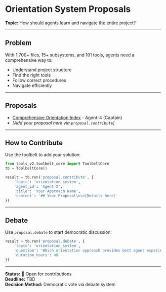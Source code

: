 # Orientation System Proposals

**Topic:** How should agents learn and navigate the entire project?

---

## Problem

With 1,700+ files, 15+ subsystems, and 101 tools, agents need a comprehensive way to:
- Understand project structure
- Find the right tools
- Follow correct procedures
- Navigate efficiently

---

## Proposals

- [Comprehensive Orientation Index](Agent-4_comprehensive_orientation_index.md) - Agent-4 (Captain)
- *[Add your proposal here via `proposal.contribute`]*

---

## How to Contribute

Use the toolbelt to add your solution:

```python
from tools_v2.toolbelt_core import ToolbeltCore
tb = ToolbeltCore()

result = tb.run('proposal.contribute', {
    'topic': 'orientation_system',
    'agent_id': 'Agent-X',
    'title': 'Your Approach Name',
    'content': '## Your Proposal\n\n[Details here]'
})
```

---

## Debate

Use `proposal.debate` to start democratic discussion:

```python
result = tb.run('proposal.debate', {
    'topic': 'orientation_system',
    'question': 'Which orientation approach provides best agent experience?',
    'duration_hours': 48
})
```

---

**Status:** 🔄 Open for contributions  
**Deadline:** TBD  
**Decision Method:** Democratic vote via debate system


